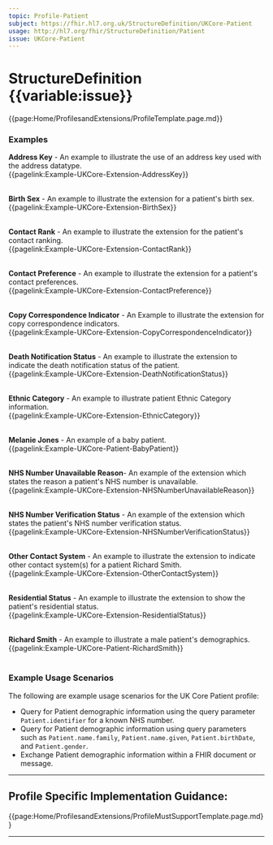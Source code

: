 ```yaml
---
topic: Profile-Patient
subject: https://fhir.hl7.org.uk/StructureDefinition/UKCore-Patient
usage: http://hl7.org/fhir/StructureDefinition/Patient
issue: UKCore-Patient
---
```

# StructureDefinition {{variable:issue}}

<nocheck>
{{page:Home/ProfilesandExtensions/ProfileTemplate.page.md}}

<div id="Examples" class="tabcontent">
  <h3>Examples</h3>
<b>Address Key</b> - An example to illustrate the use of an address key used with the address datatype. </br>
{{pagelink:Example-UKCore-Extension-AddressKey}}   <br><br>

<b>Birth Sex</b> - An example to illustrate the extension for a patient's birth sex. </br>
{{pagelink:Example-UKCore-Extension-BirthSex}}   <br><br>

<b>Contact Rank</b> - An example to illustrate the extension for the patient's contact ranking. </br>
{{pagelink:Example-UKCore-Extension-ContactRank}}   <br><br>

<b>Contact Preference</b> - An example to illustrate the extension for a patient's contact preferences. </br>
{{pagelink:Example-UKCore-Extension-ContactPreference}}   <br><br>

<b>Copy Correspondence Indicator</b> - An Example to illustrate the extension for copy correspondence indicators. </br>
{{pagelink:Example-UKCore-Extension-CopyCorrespondenceIndicator}}   <br><br>

<b>Death Notification Status</b> - An example to illustrate the extension to indicate the death notification status of the patient. </br>
{{pagelink:Example-UKCore-Extension-DeathNotificationStatus}}   <br><br>

<b>Ethnic Category</b> - An example to illustrate patient Ethnic Category information. </br>
{{pagelink:Example-UKCore-Extension-EthnicCategory}}   <br><br>

<b>Melanie Jones</b> - An example of a baby patient. </br>
{{pagelink:Example-UKCore-Patient-BabyPatient}} <br><br>

<b>NHS Number Unavailable Reason</b>- An example of the extension which states the reason a patient's NHS number is unavailable.<br>
{{pagelink:Example-UKCore-Extension-NHSNumberUnavailableReason}} <br><br>

<b>NHS Number Verification Status</b> - An example of the extension which states the patient's NHS number verification status. </br>
{{pagelink:Example-UKCore-Extension-NHSNumberVerificationStatus}}   <br><br>

<b>Other Contact System</b> - An example to illustrate the extension to indicate other contact system(s) for a patient Richard Smith. </br>
{{pagelink:Example-UKCore-Extension-OtherContactSystem}}   <br><br>

<b>Residential Status</b> - An example to illustrate the extension to show the patient's residential status. </br>
{{pagelink:Example-UKCore-Extension-ResidentialStatus}}     <br><br> 

<b>Richard Smith</b> - An example to illustrate a male patient's demographics. </br>
{{pagelink:Example-UKCore-Patient-RichardSmith}}   <br><br>
</div>
</nocheck>

<div id="ProfileGuidance">

### Example Usage Scenarios ###
The following are example usage scenarios for the UK Core Patient profile:

- Query for Patient demographic information using the query parameter `Patient.identifier` for a known NHS number.
- Query for Patient demographic information using query parameters such as `Patient.name.family`, `Patient.name.given`, `Patient.birthDate`, and `Patient.gender`.
- Exchange Patient demographic information within a FHIR document or message.

<hr class="thickline">

## Profile Specific Implementation Guidance: ##

{{page:Home/ProfilesandExtensions/ProfileMustSupportTemplate.page.md}}

</div>

---
